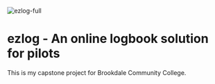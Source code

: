 ![ezlog-full](https://github.com/user-attachments/assets/3b48a6fb-9e8a-4cd2-8a89-22be65f7337a)
# ezlog - An online logbook solution for pilots
This is my capstone project for Brookdale Community College.
